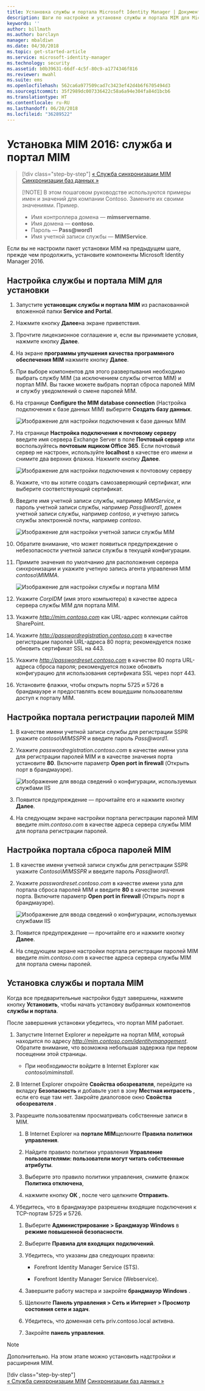 ```yaml
---
title: Установка службы и портала Microsoft Identity Manager | Документация Майкрософт
description: Шаги по настройке и установке службы и портала MIM для Microsoft Identity Manager 2016
keywords: ''
author: billmath
ms.author: barclayn
manager: mbaldiwn
ms.date: 04/30/2018
ms.topic: get-started-article
ms.service: microsoft-identity-manager
ms.technology: security
ms.assetid: b0b39631-66df-4c5f-80c9-a1774346f816
ms.reviewer: mwahl
ms.suite: ems
ms.openlocfilehash: 562ca6a977509cad7c3423ef42d4b6f6705494d3
ms.sourcegitcommit: 35f2989dc007336422c58a6a94e304fa84d1bcb6
ms.translationtype: HT
ms.contentlocale: ru-RU
ms.lasthandoff: 06/20/2018
ms.locfileid: "36289522"
---
```

# <a name="install-mim-2016-mim-service-and-portal"></a>Установка MIM 2016: служба и портал MIM

> [!div class="step-by-step"]
> [« Служба синхронизации MIM](install-mim-sync.md)
> [Синхронизации баз данных »](install-mim-sync-ad-service.md)
> 
> [!NOTE]
> В этом пошаговом руководстве используются примеры имен и значений для компании Contoso. Замените их своими значениями. Пример.
> - Имя контроллера домена — **mimservername**.
> - Имя домена — **contoso**.
> - Пароль — <strong>Pass@word1</strong>
> - Имя учетной записи службы — **MIMService**.

Если вы не настроили пакет установки MIM на предыдущем шаге, прежде чем продолжить, установите компоненты Microsoft Identity Manager 2016.


## <a name="configure-mim-service-and-portal-for-installation"></a>Настройка службы и портала MIM для установки

1. Запустите **установщик службы и портала MIM** из распакованной вложенной папки **Service and Portal**.

2. Нажмите кнопку **Далее**на экране приветствия.

3. Прочтите лицензионное соглашение и, если вы принимаете условия, нажмите кнопку **Далее**.

4. На экране **программы улучшения качества программного обеспечения MIM** нажмите кнопку **Далее**.

5. При выборе компонентов для этого развертывания необходимо выбрать службу MIM (за исключением службы отчетов MIM) и портал MIM. Вы также можете выбрать портал сброса паролей MIM и службу уведомлений о смене паролей MIM.

6. На странице **Configure the MIM database connection** (Настройка подключения к базе данных MIM) выберите **Создать базу данных**.

    ![Изображение для настройки подключения к базе данных MIM](media/install-mim-service-portal/MIM_Install10.png)

7. На странице **Настройка подключения к почтовому серверу** введите имя сервера Exchange Server в поле **Почтовый сервер** или воспользуйтесь **почтовым ящиком Office 365**. Если почтовый сервер не настроен, используйте **localhost** в качестве его имени и снимите два верхних флажка. Нажмите кнопку **Далее**.

    ![Изображение для настройки подключения к почтовому серверу](media/install-mim-service-portal/MIM_Install11.png)

8. Укажите, что вы хотите создать самозаверяющий сертификат, или выберите соответствующий сертификат.

9. Введите имя учетной записи службы, например *MIMService*, и пароль учетной записи службы, например <em>Pass@word1</em>, домен учетной записи службы, например *contoso*, и учетную запись службы электронной почты, например *contoso*.

    ![Изображение для настройки учетной записи службы MIM](media/install-mim-service-portal/MIM_Install12.png)

10. Обратите внимание, что может появиться предупреждение о небезопасности учетной записи службы в текущей конфигурации.

11. Примите значения по умолчанию для расположения сервера синхронизации и укажите учетную запись агента управления MIM *contoso\MIMMA*.

    ![Изображение для настройки службы и портала MIM](media/install-mim-service-portal/MIM_Install13.png)

12. Укажите *CorpIDM* (имя этого компьютера) в качестве адреса сервера службы MIM для портала MIM.

13. Укажите *http://mim.contoso.com* как URL-адрес коллекции сайтов SharePoint.

14. Укажите *http://passwordregistration.contoso.com* в качестве регистрации паролей URL-адреса 80 порта; рекомендуется позже обновить сертификат SSL на 443.

15. Укажите *http://passwordreset.contoso.com* в качестве 80 порта URL-адреса сброса пароля; рекомендуется позже обновить конфигурацию для использования сертификата SSL через порт 443.

16. Установите флажки, чтобы открыть порты 5725 и 5726 в брандмауэре и предоставлять всем вошедшим пользователям доступ к порталу MIM.

## <a name="configure-mim-password-registration-portal"></a>Настройка портала регистрации паролей MIM

1. В качестве имени учетной записи службы для регистрации SSPR укажите *contoso\MIMSSPR* и введите пароль <em>Pass@word1</em>.

2. Укажите *passwordregistration.contoso.com* в качестве имени узла для регистрации паролей MIM и в качестве значения порта установите **80**. Включите параметр **Open port in firewall** (Открыть порт в брандмауэре).

   ![Изображение для ввода сведений о конфигурации, используемых службами IIS](media/install-mim-service-portal/MIM_Install14.png)

3. Появится предупреждение — прочитайте его и нажмите кнопку **Далее**.

4. На следующем экране настройки портала регистрации паролей MIM введите *mim.contoso.com* в качестве адреса сервера службы MIM для портала регистрации паролей.

## <a name="configure-mim-password-reset-portal"></a>Настройка портала сброса паролей MIM

1. В качестве имени учетной записи службы для регистрации SSPR укажите *Contoso\MIMSSPR* и введите пароль <em>Pass@word1</em>.

2. Укажите *passwordreset.contoso.com* в качестве имени узла для портала сброса паролей MIM и введите **80** в качестве значения порта. Включите параметр **Open port in firewall** (Открыть порт в брандмауэре).

   ![Изображение для ввода сведений о конфигурации, используемых службами IIS](media/install-mim-service-portal/MIM_Install15.png)

3. Появится предупреждение — прочитайте его и нажмите кнопку **Далее**.

4. На следующем экране настройки портала регистрации паролей MIM введите *mim.contoso.com* в качестве адреса сервера службы MIM для портала смены паролей.

## <a name="install-mim-service-and-portal"></a>Установка службы и портала MIM

Когда все предварительные настройки будут завершены, нажмите кнопку **Установить**, чтобы начать установку выбранных компонентов **службы и портала**.

После завершения установки убедитесь, что портал MIM работает.

1. Запустите Internet Explorer и перейдите на портал MIM, который находится по адресу *http://mim.contoso.com/identitymanagement*. Обратите внимание, что возможна небольшая задержка при первом посещении этой страницы.

    - При необходимости войдите в Internet Explorer как *contoso\miminstall*.

2. В Internet Explorer откройте **Свойства обозревателя**, перейдите на вкладку **Безопасность** и добавьте узел в зону **Местная интрасеть** , если его еще там нет.  Закройте диалоговое окно **Свойства обозревателя** .

3. Разрешите пользователям просматривать собственные записи в MIM.

    1.  В Internet Explorer на **портале MIM**щелкните **Правила политики управления**.

    2.  Найдите правило политики управления **Управление пользователями: пользователи могут читать собственные атрибуты**.

    3.  Выберите это правило политики управления, снимите флажок **Политика отключена**,

    4.  нажмите кнопку **ОК** , после чего щелкните **Отправить**.

4.  Убедитесь, что в брандмауэре разрешены входящие подключения к TCP-портам 5725 и 5726.

    1.  Выберите **Администрирование > Брандмауэр Windows** в **режиме повышенной безопасности**.

    2.  Выберите **Правила для входящих подключений**.

    3.  Убедитесь, что указаны два следующих правила:

        -   Forefront Identity Manager Service (STS).

        -   Forefront Identity Manager Service (Webservice).

    4.  Завершите работу мастера и закройте **брандмауэр Windows** .

    5.  Щелкните **Панель управления > Сеть и Интернет > Просмотр состояния сети и задач**.

    6.  Убедитесь, что доменная сеть priv.contoso.local активна.

    7.  Закройте **панель управления**.

> [!NOTE]
> Дополнительно. На этом этапе можно установить надстройки и расширения MIM.
> 
> [!div class="step-by-step"]  
> [« Служба синхронизации MIM](install-mim-sync.md)
> [Синхронизации баз данных »](install-mim-sync-ad-service.md)
